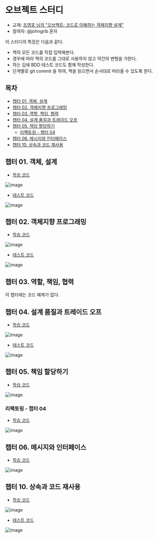 # 오브젝트 스터디

* 교재: [조영호 님의 "오브젝트: 코드로 이해하는 객체지향 설계"]( https://wikibook.co.kr/object/ )
* 참여자: @johngrib 혼자

이 스터디의 특징은 다음과 같다.

* 책의 모든 코드를 직접 입력해본다.
* 경우에 따라 책의 코드를 그대로 사용하지 않고 약간의 변형을 가한다.
* 하는 김에 BDD 테스트 코드도 함께 작성한다.
* 단계별로 git commit 을 하여, 책을 읽으면서 순서대로 따라올 수 있도록 한다.

## 목차

* [챕터 01. 객체, 설계]( #챕터-01-객체-설계 )
* [챕터 02. 객체지향 프로그래밍]( #챕터-02-객체지향-프로그래밍 )
* [챕터 03. 역할, 책임, 협력]( #챕터-03-역할-책임-협력 )
* [챕터 04. 설계 품질과 트레이드 오프]( #챕터-04-설계-품질과-트레이드-오프 )
* [챕터 05. 책임 할당하기]( #챕터-05-책임-할당하기 )
    * [리팩토링 - 챕터 04]( #리팩토링---챕터-04 )
* [챕터 06. 메시지와 인터페이스]( #챕터-06-메시지와-인터페이스 )
* [챕터 10. 상속과 코드 재사용]( #챕터-10-상속과-코드-재사용 )

## 챕터 01. 객체, 설계

* [학습 코드]( https://github.com/johngrib/study-objects/pull/1 )

![image](https://user-images.githubusercontent.com/1855714/75627164-429ce780-5c11-11ea-8fc8-51a365d08f82.png)

* [테스트 코드]( https://github.com/johngrib/study-objects/blob/e3ad439bf0263f0b5c1056167020e3a1a31397ff/src/test/java/com/johngrib/objects/_01_ticket/AudienceTest.java )

![image](https://user-images.githubusercontent.com/1855714/75622897-7dd6f080-5be8-11ea-91e1-c900fbac8361.png)

## 챕터 02. 객체지향 프로그래밍

* [학습 코드]( https://github.com/johngrib/study-objects/pull/2 )

![image](https://user-images.githubusercontent.com/1855714/75777683-b9fd8300-5d99-11ea-8e98-77092fedd37e.png)

* [테스트 코드]( https://github.com/johngrib/study-objects/blob/3fbf01fdc801663ed07f9436ddafb09c6db63557/src/test/java/com/johngrib/objects/_02_movie/MovieTest.java )

![image](https://user-images.githubusercontent.com/1855714/75777291-0f856000-5d99-11ea-9b62-7a4c84160f0c.png)

## 챕터 03. 역할, 책임, 협력

이 챕터에는 코드 예제가 없다.

## 챕터 04. 설계 품질과 트레이드 오프

* [학습 코드]( https://github.com/johngrib/study-objects/pull/3 )

![image](https://user-images.githubusercontent.com/1855714/76524750-f6be2e00-64ad-11ea-84b3-a799950834da.png)

* [테스트 코드]( https://github.com/johngrib/study-objects/tree/c05c319968cb52f8109e0d3c985de3c9b20769aa/src/test/java/com/johngrib/objects/_04_movie_data_system )

![image](https://user-images.githubusercontent.com/1855714/76524433-697ad980-64ad-11ea-9e99-e3dff162d0d8.png)

## 챕터 05. 책임 할당하기

* [학습 코드]( https://github.com/johngrib/study-objects/pull/4 )

![image](https://user-images.githubusercontent.com/1855714/77227293-940e1600-6bc2-11ea-9e40-ce378804cadd.png)

### 리팩토링 - 챕터 04

* [학습 코드]( https://github.com/johngrib/study-objects/pull/5 )

![image](https://user-images.githubusercontent.com/1855714/77227887-c91c6780-6bc6-11ea-97e9-b46c584d4c6e.png)

## 챕터 06. 메시지와 인터페이스

* [학습 코드]( https://github.com/johngrib/study-objects/pull/6 )

![image]( https://user-images.githubusercontent.com/1855714/77823475-c8dc1900-713e-11ea-969b-a3557af77905.png )

## 챕터 10. 상속과 코드 재사용

* [학습 코드]( https://github.com/johngrib/study-objects/pull/7 )

![image](https://user-images.githubusercontent.com/1855714/78038199-8406eb00-73a7-11ea-8bcb-f6194f96988b.png)

* [테스트 코드]( https://github.com/johngrib/study-objects/blob/cf3c2dd82ec37f91f5a4f46b0403df69d07555bb/src/test/java/com/johngrib/objects/_10_call/PhoneTest.java )

![image](https://user-images.githubusercontent.com/1855714/78038094-60dc3b80-73a7-11ea-9d2d-392d2213dd23.png)


